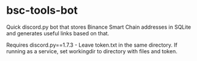 # bsc-tools-bot
Quick discord.py bot that stores Binance Smart Chain addresses in SQLite and generates useful links based on that.

Requires discord.py==1.7.3 - Leave token.txt in the same directory. If running as a service, set workingdir to directory with files and token.
